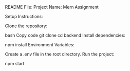README File:
Project Name: Mern Assignment

Setup Instructions:

Clone the repository:

bash
Copy code
git clone 
cd backend
Install dependencies:

npm install
Environment Variables:

Create a .env file in the root directory.
Run the project:

npm start


